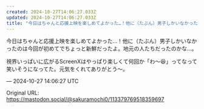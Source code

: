 ```yaml
---
created: 2024-10-27T14:06:27.033Z
updated: 2024-10-27T14:06:27.033Z
title: "今日はちゃんと応援上映を楽しめてよかった…！他に（たぶん）男子しかいなかったのは[...]"
---
```


<p>今日はちゃんと応援上映を楽しめてよかった…！他に（たぶん）男子しかいなかったのは今回が初めてでちょっと新鮮だったよ。地元の人たちだったのかな…。</p><p>視界いっぱいに広がるScreenXはやっぱり楽しくて何回か「わ〜😆」ってなって笑いそうになってた。元気をくれてありがとう〜。</p>

&mdash; 2024-10-27 14:06:27 UTC

Original URL: https://mastodon.social/@sakuramochi0/113379769518359697
